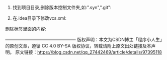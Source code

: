 1. 找到项目目录,删除版本控制文件夹,如:".syn",".git":


2. 在.idea目录下修改vcs.xml:


删除<project>标签里面的内容:



————————————————
版权声明：本文为CSDN博主「程序小人生」的原创文章，遵循 CC 4.0 BY-SA 版权协议，转载请附上原文出处链接及本声明。
原文链接：https://blog.csdn.net/qq_27442469/article/details/97395118
